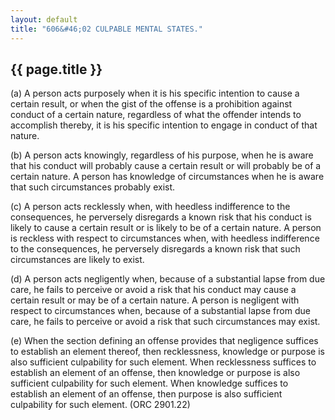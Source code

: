 ```yaml
---
layout: default 
title: "606&#46;02 CULPABLE MENTAL STATES."
---
```


{{ page.title }}
----------------

​(a) A person acts purposely when it is his specific intention to cause
a certain result, or when the gist of the offense is a prohibition
against conduct of a certain nature, regardless of what the offender
intends to accomplish thereby, it is his specific intention to engage in
conduct of that nature.

​(b) A person acts knowingly, regardless of his purpose, when he is
aware that his conduct will probably cause a certain result or will
probably be of a certain nature. A person has knowledge of circumstances
when he is aware that such circumstances probably exist.

​(c) A person acts recklessly when, with heedless indifference to the
consequences, he perversely disregards a known risk that his conduct is
likely to cause a certain result or is likely to be of a certain nature.
A person is reckless with respect to circumstances when, with heedless
indifference to the consequences, he perversely disregards a known risk
that such circumstances are likely to exist.

​(d) A person acts negligently when, because of a substantial lapse from
due care, he fails to perceive or avoid a risk that his conduct may
cause a certain result or may be of a certain nature. A person is
negligent with respect to circumstances when, because of a substantial
lapse from due care, he fails to perceive or avoid a risk that such
circumstances may exist.

​(e) When the section defining an offense provides that negligence
suffices to establish an element thereof, then recklessness, knowledge
or purpose is also sufficient culpability for such element. When
recklessness suffices to establish an element of an offense, then
knowledge or purpose is also sufficient culpability for such element.
When knowledge suffices to establish an element of an offense, then
purpose is also sufficient culpability for such element. (ORC 2901.22)
